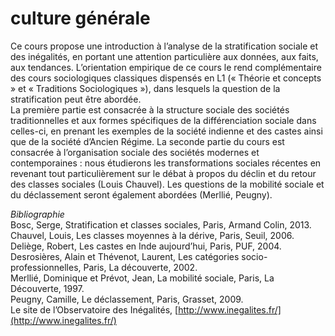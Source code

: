 # culture générale

Ce cours propose une introduction à l’analyse de la stratification sociale et des inégalités, en portant une attention particulière aux données, aux faits, aux tendances. L’orientation empirique de ce cours le rend complémentaire des cours sociologiques classiques dispensés en L1 \(« Théorie et concepts » et « Traditions Sociologiques »\), dans lesquels la question de la stratification peut être abordée.  
La première partie est consacrée à la structure sociale des sociétés traditionnelles et aux formes spécifiques de la différenciation sociale dans celles-ci, en prenant les exemples de la société indienne et des castes ainsi que de la société d’Ancien Régime. La seconde partie du cours est consacrée à l’organisation sociale des sociétés modernes et contemporaines : nous étudierons les transformations sociales récentes en revenant tout particulièrement sur le débat à propos du déclin et du retour des classes sociales \(Louis Chauvel\). Les questions de la mobilité sociale et du déclassement seront également abordées \(Merllié, Peugny\).

_Bibliographie_  
Bosc, Serge, Stratification et classes sociales, Paris, Armand Colin, 2013.  
Chauvel, Louis, Les classes moyennes à la dérive, Paris, Seuil, 2006.  
Deliège, Robert, Les castes en Inde aujourd’hui, Paris, PUF, 2004.  
Desrosières, Alain et Thévenot, Laurent, Les catégories socio-professionnelles, Paris, La découverte, 2002.  
Merllié, Dominique et Prévot, Jean, La mobilité sociale, Paris, La Découverte, 1997.  
Peugny, Camille, Le déclassement, Paris, Grasset, 2009.  
Le site de l’Observatoire des Inégalités, [http://www.inegalites.fr/](http://www.inegalites.fr/)

